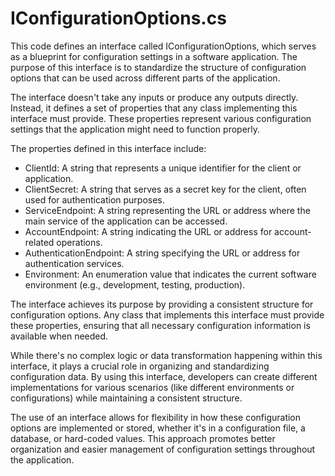 # IConfigurationOptions.cs

This code defines an interface called IConfigurationOptions, which serves as a blueprint for configuration settings in a software application. The purpose of this interface is to standardize the structure of configuration options that can be used across different parts of the application.

The interface doesn't take any inputs or produce any outputs directly. Instead, it defines a set of properties that any class implementing this interface must provide. These properties represent various configuration settings that the application might need to function properly.

The properties defined in this interface include:

- ClientId: A string that represents a unique identifier for the client or application.
- ClientSecret: A string that serves as a secret key for the client, often used for authentication purposes.
- ServiceEndpoint: A string representing the URL or address where the main service of the application can be accessed.
- AccountEndpoint: A string indicating the URL or address for account-related operations.
- AuthenticationEndpoint: A string specifying the URL or address for authentication services.
- Environment: An enumeration value that indicates the current software environment (e.g., development, testing, production).

The interface achieves its purpose by providing a consistent structure for configuration options. Any class that implements this interface must provide these properties, ensuring that all necessary configuration information is available when needed.

While there's no complex logic or data transformation happening within this interface, it plays a crucial role in organizing and standardizing configuration data. By using this interface, developers can create different implementations for various scenarios (like different environments or configurations) while maintaining a consistent structure.

The use of an interface allows for flexibility in how these configuration options are implemented or stored, whether it's in a configuration file, a database, or hard-coded values. This approach promotes better organization and easier management of configuration settings throughout the application.